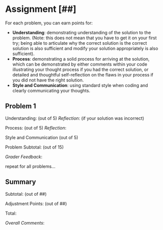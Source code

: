 # Assignment [##]

For each problem, you can earn points for:
* **Understanding**: demonstrating understanding of the solution to the problem. (Note: this does not mean that you have to get it on your first try; being able to articulate why the correct solution is the correct solution is also sufficient and modify your solution appropriately is also sufficient).
* **Process**: demonstrating a solid process for arriving at the solution, which can be demonstrated by either comments within your code illustrating your thought process if you had the correct solution, or detailed and thoughtful self-reflection on the flaws in your process if you did not have the right solution.
* **Style and Communication**: using standard style when coding and clearly communicating your thoughts.

## Problem 1

Understanding: (out of 5)
*Reflection*: (if your solution was incorrect)

Process: (out of 5)
*Reflection*:

Style and Communication (out of 5)

Problem Subtotal: (out of 15)

*Grader Feedback*:

repeat for all problems...

## Summary

Subtotal: (out of ##)

Adjustment Points: (out of ##)

Total:

*Overall Comments*:
